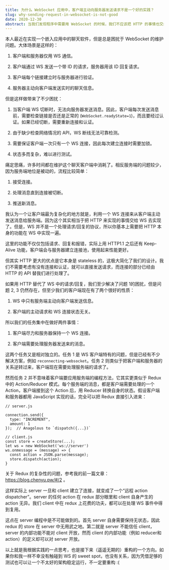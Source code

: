 ```yaml
---
title: 为什么 WebSocket 应用中，客户端主动向服务器发送请求不是一个好的实践？
slug: why-sending-request-in-websocket-is-not-good
date: 2020-12-30
abstract: 当我们发现程序中需要用 WebSocket 的时候，我们不应该把 HTTP 的事情也交给 WebSocket 去做。
---
```


本人最近在实现一个嵌入应用中的聊天软件，但是总是困扰于 WebSocket 的维护问题。大体场景是这样的：

1. 客户端和服务器仅用 WS 通信。

2. 客户端通过 WS 发送一个带 ID 的请求，服务器用该 ID 回复请求。

3. 客户端每个链接建立时与服务器进行验证。

4. 服务器主动向客户端发送实时的聊天信息。

但是这样做带来了不少困扰：

1. 当客户端 WS 切断时，无法向服务器发送消息。因此，客户端每次发送消息前，需要检查链接是否还是正常的 (`WebSocket.readyState=1`)，而且要经过认证。如果已经切断，需要重新连接和认证。

2. 由于缺少检查网络情况的 API，WS 断线无法可靠检测。

3. 需要保证客户端一次只有一个 WS 连接，因此每次建立连接时需要加锁。

4. 状态多而复杂，难以进行测试。

痛定思痛，许多时间都在维护这个聊天客户端中消耗了。相反服务端的问题较少，因为服务端地位是被动的，流程比较简单：

1. 接受连接。

2. 处理消息直到连接被切断。

3. 推送新消息。

我认为一个让客户端最为复杂化的地方就是，利用一个 WS 连接来从客户端主动发送消息给服务端。因为这个其实相当于把 HTTP 来实现的事情交给 WS 去实现了。但是，WS 并不是一个处理请求/回复的协议，所以你基本上需要把 HTTP 本身的功能在 WS 中实现一遍。

这里的功能不仅仅包括请求、回复和报错，实际上用 HTTP1.1 之后还有 Keep-Alive 功能，客户端会与服务器建立连接池，使用起来性能更好。

但其实 HTTP 更大的优点是它本身是 stateless 的，这极大简化了我们的设计。我们不需要考虑有没有连接和认证，就可以直接发送请求，而连接的部分已经由 HTTP 的 API 替我们进行处理了。

如果用 HTTP 替代了 WS 中的请求/回复，我们至少解决了问题 1的困扰，但是问题 2, 3 仍然存在，但至少我们的客户端现在有了两个很好的性质：

1. WS 中只有服务端主动向客户端发送信息。

2. 客户端的主动请求和 WS 连接状态无关。

所以我们的任务集中在做好两件事情：

1. 客户端尽力和服务器保持一个 WS 连接。

2. 客户端需要处理服务器发送来的消息。

这两个任务又是相对独立的。任务 1 是 WS 客户端特有的问题，但是已经有不少解决方案，例如 `reconnecting-websocket`。任务 2 则类似于把客户端和服务器的关系逆转过来，客户端现在需要处理服务端的请求了。

然而任务 2 并不意味着客户端要应用服务端的编程方法，它其实更类似于 Redux 中的 Action/Reducer 模式。每个服务端的消息，都是客户端需要处理的一个 Action，客户端接到这个 Action 后，用 Reducer 转换自身的状态。假设客户端和服务器都用 JavaScript 实现的话，完全可以把 Redux 直接引入进来：

```
// server.js

connection.send({
  type: "INCREMENT",
  amount: 1
});  // Anagolous to `dispatch({...})`

```

```
// client.js
const store = createStore(...);
let ws = new WebSocket('ws://server')
ws.onmessage = (message) => {
  const action = JSON.parse(message);
  store.dispatch(action);
}
```

关于 Redux 的复杂性的问题，参考我的前一篇文章：https://blog.chenyu.pw/#/2 。

这样实际上 server 一旦和 client 建立了连接，就变成了一个“远程 action dispatcher”。server 的任何 action 在 redux 部分眼里和 client 自身产生的 action 无异。我们 client 中在 redux 上花费的功夫，都可以在处理 WS 事件中得到复用。

这点在 server 编程中是不可能做到的。首先 server 自身需要保持无状态，因此 redux 的 store 在 server 中无用武之地。第二就是 server 不能信任 client，server 的内部功能不能对 client 开放，然而 client 的内部功能（例如 reducer和action）的定义却可以对 server 开放。

以上就是我根据实践的一点思考，也是接下来（遥遥无期的）重构的一个方向。如果你和我一样不幸没有触碰到 WS 的 sweet spot，也没有关系，因为凭借足够的测试也可以让一个不太好的架构稳定运行，不一定要重构 :(
